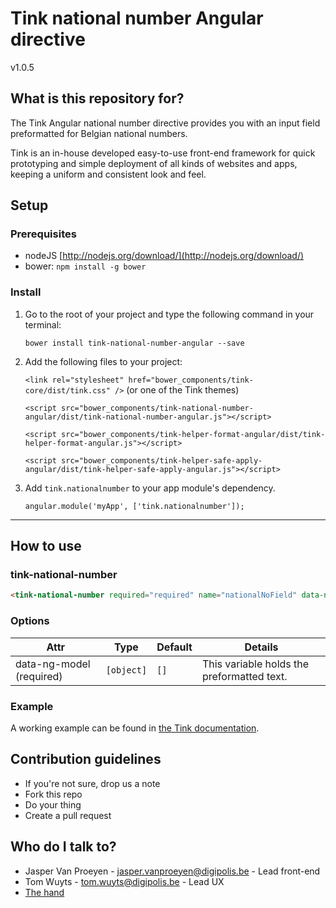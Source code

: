 # Tink national number Angular directive

v1.0.5

## What is this repository for?

The Tink Angular national number directive provides you with an input field preformatted for Belgian national numbers.

Tink is an in-house developed easy-to-use front-end framework for quick prototyping and simple deployment of all kinds of websites and apps, keeping a uniform and consistent look and feel.

## Setup

### Prerequisites

* nodeJS [http://nodejs.org/download/](http://nodejs.org/download/)
* bower: `npm install -g bower`

### Install

1. Go to the root of your project and type the following command in your terminal:

   `bower install tink-national-number-angular --save`

2. Add the following files to your project:

   `<link rel="stylesheet" href="bower_components/tink-core/dist/tink.css" />` (or one of the Tink themes)

   `<script src="bower_components/tink-national-number-angular/dist/tink-national-number-angular.js"></script>`

   `<script src="bower_components/tink-helper-format-angular/dist/tink-helper-format-angular.js"></script>`

   `<script src="bower_components/tink-helper-safe-apply-angular/dist/tink-helper-safe-apply-angular.js"></script>`

3. Add `tink.nationalnumber` to your app module's dependency.

   `angular.module('myApp', ['tink.nationalnumber']);`



----------



## How to use

### tink-national-number

```html
<tink-national-number required="required" name="nationalNoField" data-ng-model="nationalNoModel"></tink-national-number>
```

### Options

Attr | Type | Default | Details
--- | --- | --- | ---
data-ng-model (required) | `[object]` | `[]` | This variable holds the preformatted text.

### Example

A working example can be found in [the Tink documentation](http://tink.digipolis.be/#/docs/directives/national-number#example).

## Contribution guidelines

* If you're not sure, drop us a note
* Fork this repo
* Do your thing
* Create a pull request

## Who do I talk to?

* Jasper Van Proeyen - jasper.vanproeyen@digipolis.be - Lead front-end
* Tom Wuyts - tom.wuyts@digipolis.be - Lead UX
* [The hand](https://www.youtube.com/watch?v=_O-QqC9yM28)
